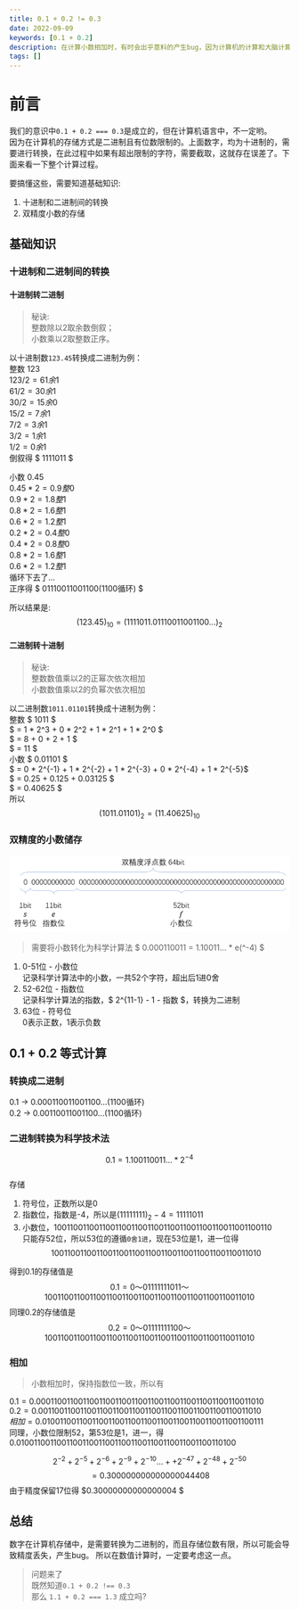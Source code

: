 ```yaml
---
title: 0.1 + 0.2 != 0.3
date: 2022-09-09
keywords: [0.1 + 0.2]
description: 在计算小数相加时，有时会出乎意料的产生bug，因为计算机的计算和大脑计算并不一样
tags: []
---
```



# 前言
我们的意识中`0.1 + 0.2 === 0.3`是成立的，但在计算机语言中，不一定哟。  
因为在计算机的存储方式是二进制且有位数限制的。上面数字，均为十进制的，需要进行转换，在此过程中如果有超出限制的字符，需要截取，这就存在误差了。下面来看一下整个计算过程。 

要搞懂这些，需要知道基础知识:  
1. 十进制和二进制间的转换  
2. 双精度小数的存储

## 基础知识

### 十进制和二进制间的转换

#### 十进制转二进制  
> 秘诀:  
> 整数除以2取余数倒叙；   
> 小数乘以2取整数正序。  

以十进制数`123.45`转换成二进制为例：  
整数 $123$  
$123 / 2 = 61 余 1$  
$61 / 2 = 30 余 1$  
$30 / 2 = 15 余 0$  
$15 / 2 = 7 余 1$  
$7 / 2 = 3 余 1$  
$3 / 2 = 1 余 1$  
$1 / 2 = 0 余 1$  
倒叙得 $ 1111011 $  

小数 $0.45$  
$0.45 * 2 = 0.9 整 0$  
$0.9 * 2 = 1.8 整 1$  
$0.8 * 2 = 1.6 整 1$  
$0.6 * 2 = 1.2 整 1$  
$0.2 * 2 = 0.4 整 0$  
$0.4 * 2 = 0.8 整 0$  
$0.8 * 2 = 1.6 整 1$  
$0.6 * 2 = 1.2 整 1$  
循环下去了...   
正序得 $ 01110011001100(1100循环) $   

所以结果是: $$ (123.45)_{10} = (1111011.01110011001100...)_2 $$


#### 二进制转十进制 
> 秘诀:  
> 整数数值乘以2的正幂次依次相加  
> 小数数值乘以2的负幂次依次相加  

以二进制数`1011.01101`转换成十进制为例：   
 整数 $ 1011 $   
 $ = 1 * 2^3 + 0 * 2^2 + 1 * 2^1 + 1 * 2^0 $  
 $ = 8 + 0 + 2 + 1  $  
 $ = 11 $  
 小数 $ 0.01101 $   
 $ = 0 * 2^{-1} + 1 * 2^{-2} + 1 * 2^{-3} + 0 * 2^{-4} + 1 * 2^{-5}$  
 $ = 0.25 + 0.125 + 0.03125 $  
 $ = 0.40625 $  
 所以
 $$ (1011.01101)_{2} = (11.40625)_{10} $$  

### 双精度的小数储存


![](../image/0.1_add_0.2/double.png)

> 需要将小数转化为科学计算法 $ 0.000110011 =  1.10011... * e(^-4) $
1. 0-51位 - 小数位  
记录科学计算法中的小数，一共52个字符，超出后1进0舍
2. 52-62位 - 指数位  
记录科学计算法的指数，$ 2^{11-1} - 1 - 指数 $，转换为二进制
3. 63位 - 符号位  
0表示正数，1表示负数

## 0.1 + 0.2 等式计算

### 转换成二进制  
0.1 ->  0.000110011001100...(1100循环)  
0.2 ->  0.00110011001100...(1100循环)   

### 二进制转换为科学技术法

$$ 0.1 = 1.100110011... * 2^{-4} $$  
存储  
1. 符号位，正数所以是0
2. 指数位，指数是-4，所以是$(11111111)_2 - 4 = 11111011$
3. 小数位，100110011001100110011001100110011001100110011001100110  
只能存52位，所以53位的遵循`0舍1进`，现在53位是1，进一位得
$$ 1001100110011001100110011001100110011001100110011010 $$  

得到0.1的存储值是
$$  0.1 = 0 ～ 01111111011 ～ 1001100110011001100110011001100110011001100110011010  $$
同理0.2的存储值是  
$$  0.2 = 0 ～ 01111111100 ～ 1001100110011001100110011001100110011001100110011010  $$

### 相加

> 小数相加时，保持指数位一致，所以有   

$0.1 = 0.00011001100110011001100110011001100110011001100110011010$  
$0.2 = 0.0011001100110011001100110011001100110011001100110011010$  
 $相加 = 0.0100110011001100110011001100110011001100110011001100111$  
同理，小数位限制52，第53位是1，进一，得  
0.010011001100110011001100110011001100110011001100110100  

$$2^{-2} + 2^{-5} + 2^{-6} + 2^{-9} + 2^{-10} ... +  + 2^{-47} + 2^{-48} + 2^{-50}$$
$$ = 0.300000000000000044408 $$
由于精度保留17位得 $0.30000000000000004 $


## 总结

数字在计算机存储中，是需要转换为二进制的，而且存储位数有限，所以可能会导致精度丢失，产生bug。
所以在数值计算时，一定要考虑这一点。

> 问题来了  
> 既然知道`0.1 + 0.2 !== 0.3`  
> 那么 `1.1 + 0.2 === 1.3` 成立吗?